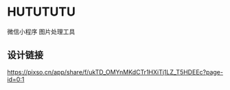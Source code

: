 # HUTUTUTU
微信小程序 图片处理工具

## 设计链接
https://pixso.cn/app/share/f/ukTD_OMYnMKdCTr1HXiTj1LZ_T5HDEEc?page-id=0:1